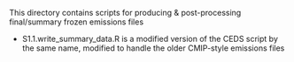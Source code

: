 This directory contains scripts for producing & post-processing final/summary frozen emissions files

* S1.1.write_summary_data.R is a modified version of the CEDS script by the same name, modified to handle the older CMIP-style emissions files